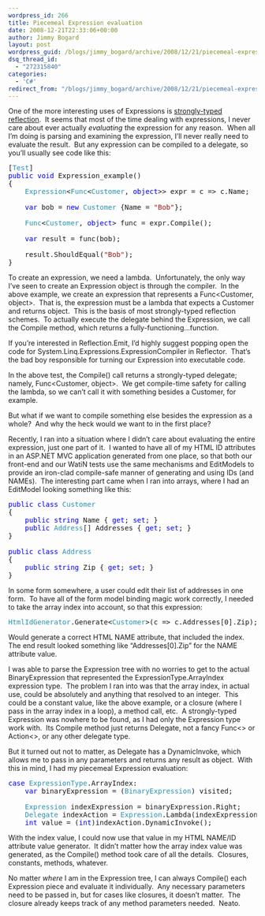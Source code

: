 ```yaml
---
wordpress_id: 266
title: Piecemeal Expression evaluation
date: 2008-12-21T22:33:06+00:00
author: Jimmy Bogard
layout: post
wordpress_guid: /blogs/jimmy_bogard/archive/2008/12/21/piecemeal-expression-evaluation.aspx
dsq_thread_id:
  - "272315840"
categories:
  - 'C#'
redirect_from: "/blogs/jimmy_bogard/archive/2008/12/21/piecemeal-expression-evaluation.aspx/"
---
```

One of the more interesting uses of Expressions is [strongly-typed reflection](http://www.clariusconsulting.net/blogs/kzu/archive/2006/07/06/TypedReflection.aspx).&#160; It seems that most of the time dealing with expressions, I never care about ever actually _evaluating_ the expression for any reason.&#160; When all I’m doing is parsing and examining the expression, I’ll never really need to evaluate the result.&#160; But any expression can be compiled to a delegate, so you’ll usually see code like this:

<pre>[<span style="color: #2b91af">Test</span>]
<span style="color: blue">public void </span>Expression_example()
{
    <span style="color: #2b91af">Expression</span>&lt;<span style="color: #2b91af">Func</span>&lt;<span style="color: #2b91af">Customer</span>, <span style="color: blue">object</span>&gt;&gt; expr = c =&gt; c.Name;

    <span style="color: blue">var </span>bob = <span style="color: blue">new </span><span style="color: #2b91af">Customer </span>{Name = <span style="color: #a31515">"Bob"</span>};

    <span style="color: #2b91af">Func</span>&lt;<span style="color: #2b91af">Customer</span>, <span style="color: blue">object</span>&gt; func = expr.Compile();

    <span style="color: blue">var </span>result = func(bob);

    result.ShouldEqual(<span style="color: #a31515">"Bob"</span>);
}</pre>

[](http://11011.net/software/vspaste)

To create an expression, we need a lambda.&#160; Unfortunately, the only way I’ve seen to create an Expression object is through the compiler.&#160; In the above example, we create an expression that represents a Func<Customer, object>.&#160; That is, the expression must be a lambda that expects a Customer and returns object.&#160; This is the basis of most strongly-typed reflection schemes.&#160; To actually execute the delegate behind the Expression, we call the Compile method, which returns a fully-functioning…function.

If you’re interested in Reflection.Emit, I’d highly suggest popping open the code for System.Linq.Expressions.ExpressionCompiler in Reflector.&#160; That’s the bad boy responsible for turning our Expression into executable code.&#160; 

In the above test, the Compile() call returns a strongly-typed delegate; namely, Func<Customer, object>.&#160; We get compile-time safety for calling the lambda, so we can’t call it with something besides a Customer, for example.

But what if we want to compile something else besides the expression as a whole?&#160; And why the heck would we want to in the first place?

Recently, I ran into a situation where I didn’t care about evaluating the entire expression, just one part of it.&#160; I wanted to have all of my HTML ID attributes in an ASP.NET MVC application generated from one place, so that both our front-end and our WatiN tests use the same mechanisms and EditModels to provide an iron-clad compile-safe manner of generating and using IDs (and NAMEs).&#160; The interesting part came when I ran into arrays, where I had an EditModel looking something like this:

<pre><span style="color: blue">public class </span><span style="color: #2b91af">Customer
</span>{
    <span style="color: blue">public string </span>Name { <span style="color: blue">get</span>; <span style="color: blue">set</span>; }
    <span style="color: blue">public </span><span style="color: #2b91af">Address</span>[] Addresses { <span style="color: blue">get</span>; <span style="color: blue">set</span>; }
}

<span style="color: blue">public class </span><span style="color: #2b91af">Address
</span>{
    <span style="color: blue">public string </span>Zip { <span style="color: blue">get</span>; <span style="color: blue">set</span>; }
}</pre>

[](http://11011.net/software/vspaste)

In some form somewhere, a user could edit their list of addresses in one form.&#160; To have all of the form model binding magic work correctly, I needed to take the array index into account, so that this expression:

<pre><span style="color: #2b91af">HtmlIdGenerator</span>.Generate&lt;<span style="color: #2b91af">Customer</span>&gt;(c =&gt; c.Addresses[0].Zip);</pre>

[](http://11011.net/software/vspaste)

Would generate a correct HTML NAME attribute, that included the index.&#160; The end result looked something like “Addresses[0].Zip” for the NAME attribute value.

I was able to parse the Expression tree with no worries to get to the actual BinaryExpression that represented the ExpressionType.ArrayIndex expression type.&#160; The problem I ran into was that the array index, in actual use, could be absolutely and anything that resolved to an integer.&#160; This could be a constant value, like the above example, or a closure (where I pass in the array index in a loop), a method call, etc.&#160; A strongly-typed Expression was nowhere to be found, as I had only the Expression type work with.&#160; Its Compile method just returns Delegate, not a fancy Func<> or Action<>, or any other delegate type.

But it turned out not to matter, as Delegate has a DynamicInvoke, which allows me to pass in any parameters and returns any result as object.&#160; With this in mind, I had my piecemeal Expression evaluation:

<pre><span style="color: blue">case </span><span style="color: #2b91af">ExpressionType</span>.ArrayIndex:
    <span style="color: blue">var </span>binaryExpression = (<span style="color: #2b91af">BinaryExpression</span>) visited;

    <span style="color: #2b91af">Expression </span>indexExpression = binaryExpression.Right;
    <span style="color: #2b91af">Delegate </span>indexAction = <span style="color: #2b91af">Expression</span>.Lambda(indexExpression).Compile();
    <span style="color: blue">int </span>value = (<span style="color: blue">int</span>)indexAction.DynamicInvoke();</pre>

[](http://11011.net/software/vspaste)

With the index value, I could now use that value in my HTML NAME/ID attribute value generator.&#160; It didn’t matter how the array index value was generated, as the Compile() method took care of all the details.&#160; Closures, constants, methods, whatever.

No matter _where_ I am in the Expression tree, I can always Compile() each Expression piece and evaluate it individually.&#160; Any necessary parameters need to be passed in, but for cases like closures, it doesn’t matter.&#160; The closure already keeps track of any method parameters needed.&#160; Neato.